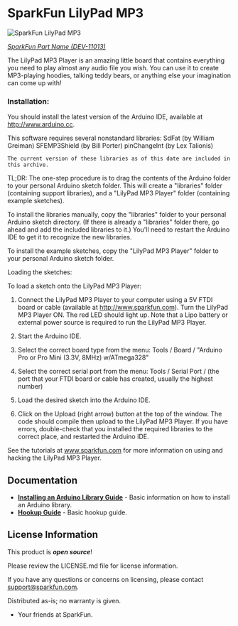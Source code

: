 SparkFun LilyPad MP3
========================================

![SparkFun LilyPad MP3](https://cdn.sparkfun.com//assets/parts/6/2/9/8/11013-01a.jpg)

[*SparkFun Part Name (DEV-11013)*](https://www.sparkfun.com/products/11013)

The LilyPad MP3 Player is an amazing little board that contains everything you need to play almost any audio file you wish. You can use it to create MP3-playing hoodies, talking teddy bears, or anything else your imagination can come up with!

### Installation:

You should install the latest version of the Arduino IDE, available at http://www.arduino.cc.

This software requires several nonstandard libraries:
	SdFat (by William Greiman)
	SFEMP3Shield (by Bill Porter)
	pinChangeInt (by Lex Talionis)
	
	The current version of these libraries as of this date are included in this archive.

TL;DR: The one-step procedure is to drag the contents of the Arduino folder to your personal Arduino sketch folder. This will create a "libraries" folder (containing support libraries), and a "LilyPad MP3 Player" folder (containing example sketches).

To install the libraries manually, copy the "libraries" folder to your personal Arduino sketch directory. (If there is already a "libraries" folder there, go ahead and add the included libraries to it.) You'll need to restart the Arduino IDE to get it to recognize the new libraries.

To install the example sketches, copy the "LilyPad MP3 Player" folder to your personal Arduino sketch folder.

Loading the sketches:

To load a sketch onto the LilyPad MP3 Player:

1. Connect the LilyPad MP3 Player to your computer using a 5V FTDI board or cable (available at http://www.sparkfun.com). Turn the LilyPad MP3 Player ON. The red LED should light up. Note that a Lipo battery or external power source is required to run the LilyPad MP3 Player.

2. Start the Arduino IDE.

3. Select the correct board type from the menu: Tools / Board / "Arduino Pro or Pro Mini (3.3V, 8MHz) w/ATmega328"

4. Select the correct serial port from the menu: Tools / Serial Port / (the port that your FTDI board or cable has created, usually the highest number)

5. Load the desired sketch into the Arduino IDE.

6. Click on the Upload (right arrow) button at the top of the window. The code should compile then upload to the LilyPad MP3 Player. If you have errors, double-check that you installed the required libraries to the correct place, and restarted the Arduino IDE.

See the tutorials at www.sparkfun.com for more information on using and hacking the LilyPad MP3 Player.

Documentation
--------------
* **[Installing an Arduino Library Guide](https://learn.sparkfun.com/tutorials/installing-an-arduino-library)** - Basic information on how to install an Arduino library.
* **[Hookup Guide](https://learn.sparkfun.com/tutorials/getting-started-with-the-lilypad-mp3-player)** - Basic hookup guide.

License Information
-------------------

This product is _**open source**_! 

Please review the LICENSE.md file for license information. 

If you have any questions or concerns on licensing, please contact support@sparkfun.com.

Distributed as-is; no warranty is given.

- Your friends at SparkFun.

_<COLLABORATION CREDIT>_
